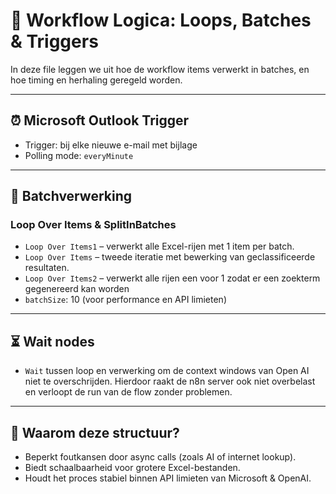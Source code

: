 # 🔄 Workflow Logica: Loops, Batches & Triggers

In deze file leggen we uit hoe de workflow items verwerkt in batches, en hoe timing en herhaling geregeld worden.

---

## ⏰ Microsoft Outlook Trigger

- Trigger: bij elke nieuwe e-mail met bijlage
- Polling mode: `everyMinute`

---

## 🔁 Batchverwerking

### Loop Over Items & SplitInBatches

- `Loop Over Items1` – verwerkt alle Excel-rijen met 1 item per batch.
- `Loop Over Items` – tweede iteratie met bewerking van geclassificeerde resultaten.
- `Loop Over Items2` – verwerkt alle rijen een voor 1 zodat er een zoekterm gegenereerd kan worden
- `batchSize`: 10 (voor performance en API limieten)

---

## ⏳ Wait nodes

- `Wait` tussen loop en verwerking om de context windows van Open AI niet te overschrijden. Hierdoor raakt de n8n server ook niet overbelast en verloopt de run van de flow zonder problemen. 

---

## 📌 Waarom deze structuur?

- Beperkt foutkansen door async calls (zoals AI of internet lookup).
- Biedt schaalbaarheid voor grotere Excel-bestanden.
- Houdt het proces stabiel binnen API limieten van Microsoft & OpenAI.
